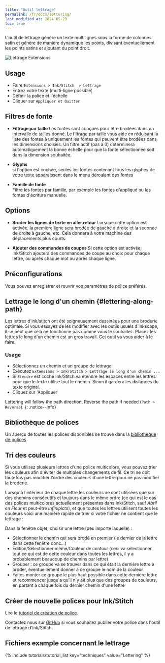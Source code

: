 ```yaml
---
title: "Outil lettrage"
permalink: /fr/docs/lettering/
last_modified_at: 2024-05-29
toc: true
---
```

L'outil de lettrage génère un texte multilignes sous la forme de colonnes satin et génère de manière dynamique les points, divisant éventuellement les points satins et ajoutant du point droit.

![Lettrage Extensions](/assets/images/docs/fr/lettering.png)

## Usage

* Faire `Extensions > Ink/Stitch  > Lettrage`
* Entrez votre texte (multi-ligne possible)
* Définir la police et l'échelle
* Cliquer sur `Appliquer et Quitter`


## Filtres de fonte

* **Filtrage par taille**
  Les fontes sont conçues pour être  brodées dans  un intervalle de tailles donné. Le filtrage par taille vous aide en réduisant la liste des fontes à uniquement les fontes qui peuvent être brodées dans les dimensions choisies.
  Un filtre actif (pas à 0) déterminera  automatiquement la bonne échelle pour que la fonte sélectionnée soit dans la dimension souhaitée.

* **Glyphs**<br>
si l'option est cochée, seules les fontes contenant tous les glyphes de votre texte apparaissent dans le menu déroulant des fontes

* **Famille de fonte**<br>
Filtre les fontes par famille, par exemple les fontes d'appliqué ou les fontes d'écriture manuelle.

## Options

* **Broder les lignes de texte en aller retour**
 Lorsque cette option est activée, la première ligne sera brodée de gauche à droite et la seconde de droite à gauche, etc.
   Cela donnera à votre machine des déplacements plus courts.

* **Ajouter des commandes de coupes**
  Si cette option est activée, Ink/Stitch ajoutera des commandes de coupe  au choix pour chaque lettre, ou après chaque mot ou après chaque ligne.

## Préconfigurations

Vous pouvez enregistrer et rouvrir vos paramètres de police préférés.

## Lettrage le long d'un chemin  {#lettering-along-path}

Les lettres d'ink/stitch ont été soigneusement dessinées pour une broderie optimale. Si vous essayez de les modifier avec les outils usuels d'inkscape, il se peut que cela ne fonctionne pas comme vous le souhaitez. Placez les lettres le long  d'un chemin est un gros travail. Cet outil va vous aider à le faire.

### Usage

* Sélectionnez un chemin et un groupe de lettrage 
* Exécutez `Extensions > Ink/Stitch > Lettrage le long d'un chemin ...`
* Si `Etendre` est coché Ink/Stitch va étendre les espaces entre les lettres pour que le texte utilise tout le chemin. Sinon il gardera les distances du texte original. 
* Cliquez sur 'Appliquer'

Lettering will follow the path direction. Reverse the path if needed (`Path > Reverse`).
{: .notice--info}

## Bibliothèque de polices

Un aperçu de toutes les polices disponibles se trouve dans la [bibliothèque de polices](/fr/fonts/font-library/).

## Tri des couleurs
Si vous utilisez plusieurs lettres d'une police multicolore, vous pouvez trier les couleurs afin d'éviter de multiples changements de fil. Ce tri ne doit toutefois pas modifier l'ordre des couleurs d'une lettre pour ne pas modifier la broderie. 

Lorsqu'à l'intérieur de chaque lettre les couleurs ne sont utilisées que sur des chemins consécutifs et toujours dans le même ordre (ce qui est le cas des polices multicolores actuellement présentes dans Ink/Stitch, sauf *Abril en Fleur* et peut-être *Infinipicto*), et que toutes les lettres utilisent toutes les couleurs  voici une manière rapide de trier si votre fichier ne contient que le lettrage :

Dans la fenêtre objet, choisir une lettre (peu importe laquelle) :
* Sélectionner le chemin qui sera brodé en premier (le dernier de la lettre dans cette fenêtre donc...)
* Edition/Sélectionner même/Couleur de contour (ceci va sélectionner tout ce qui est de cette couleur dans toutes les lettres, il y a probablement beaucoup de chemins par lettre)
* Grouper : ce groupe va se trouver dans ce qui était la dernière lettre à broder, éventuellement donner à ce groupe le nom de la couleur
* Faites monter ce groupe le plus haut possible dans cette dernière lettre
et recommencer jusqu'a qu'il n'y ait plus que des groupes de couleurs, en partant à chaque fois du dernier chemin d'une lettre

## Créer de nouvelle polices pour Ink/Stitch
Lire le [tutoriel de création de police](/fr/tutorials/font-creation/).

Contactez nous  sur  [GitHub](https://github.com/inkstitch/inkstitch/issues) si vous souhaitez publier votre police dans l'outil de lettrage d'Ink/Stitch.

## Fichiers example concernant  le lettrage

{% include tutorials/tutorial_list key="techniques" value="Lettering" %}
